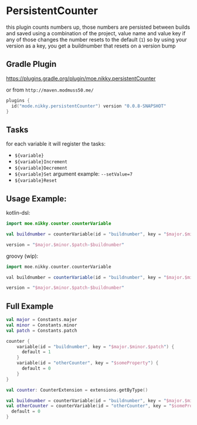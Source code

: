 # PersistentCounter

this plugin counts numbers up, those numbers are persisted between builds
and saved using a combination of the project, value name and value key
if any of those changes the number resets to the default (`1`)
so by using your version as a key, you get a buildnumber that resets on a version bump

## Gradle Plugin

https://plugins.gradle.org/plugin/moe.nikky.persistentCounter

or from `http://maven.modmuss50.me/`
```kotlin
plugins {
  id("mode.nikky.persistentCounter") version "0.0.8-SNAPSHOT"
}
```

## Tasks

for each variable it will register the tasks:

- `${variable}`
- `${variable}Increment`
- `${variable}Decrement`
- `${variable}Set` argument example: `--setValue=7`
- `${variable}Reset`

## Usage Example:

kotlin-dsl:
```kotlin
import moe.nikky.counter.counterVariable

val buildnumber = counterVariable(id = "buildnumber", key = "$major.$minor.$patch")

version = "$major.$minor.$patch-$buildnumber"
```

groovy (wip): 
```groovy
import moe.nikky.counter.counterVariable

val buildnumber = counterVariable(id = "buildnumber", key = "$major.$minor.$patch")

version = "$major.$minor.$patch-$buildnumber"
```

## Full Example

```kotlin
val major = Constants.major
val minor = Constants.minor
val patch = Constants.patch

counter {
    variable(id = "buildnumber", key = "$major.$minor.$patch") {
      default = 1
    }
    variable(id = "otherCounter", key = "$someProperty") {
      default = 0
    }
}

val counter: CounterExtension = extensions.getByType()

val buildnumber = counterVariable(id = "buildnumber", key = "$major.$minor.$patch")
val otherCounter = counterVariable(id = "otherCounter", key = "$someProperty") {
  default = 0
}
```